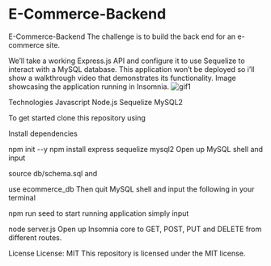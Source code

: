 # E-Commerce-Backend


E-Commerce-Backend
The challenge is to build the back end for an e-commerce site.


We’ll take a working Express.js API and configure it to use Sequelize to interact with a MySQL database. This application won’t be deployed so i’ll show a walkthrough video that demonstrates its functionality.
Image showcasing the application running in Insomnia. 
![gif1](https://user-images.githubusercontent.com/55413812/170154336-32be843c-aa9a-4524-a137-26587a189b44.gif)


Technologies
Javascript
Node.js
Sequelize
MySQL2

To get started clone this repository using

Install dependencies

npm init --y
npm install express sequelize mysql2
Open up MySQL shell and input

source db/schema.sql
and

use ecommerce_db
Then quit MySQL shell and input the following in your terminal

npm run seed
to start running application simply input

node server.js
Open up Insomnia core to GET, POST, PUT and DELETE from different routes.


License
License: MIT
This repository is licensed under the MIT license.

